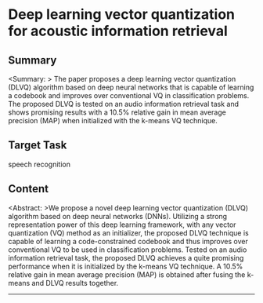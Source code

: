 # Deep learning vector quantization for acoustic information retrieval

## Summary

<Summary: > The paper proposes a deep learning vector quantization (DLVQ) algorithm based on deep neural networks that is capable of learning a codebook and improves over conventional VQ in classification problems. The proposed DLVQ is tested on an audio information retrieval task and shows promising results with a 10.5% relative gain in mean average precision (MAP) when initialized with the k-means VQ technique.


## Target Task

speech recognition

## Content

<Abstract: >We propose a novel deep learning vector quantization (DLVQ) algorithm based on deep neural networks (DNNs). Utilizing a strong representation power of this deep learning framework, with any vector quantization (VQ) method as an initializer, the proposed DLVQ technique is capable of learning a code-constrained codebook and thus improves over conventional VQ to be used in classification problems. Tested on an audio information retrieval task, the proposed DLVQ achieves a quite promising performance when it is initialized by the k-means VQ technique. A 10.5% relative gain in mean average precision (MAP) is obtained after fusing the k-means and DLVQ results together.



---

